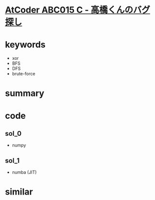 # [AtCoder ABC015 C - 高橋くんのバグ探し](https://atcoder.jp/contests/abc015/tasks/abc015_3)



# keywords 
- xor 
- BFS
- DFS
- brute-force


# summary 


# code 
## sol_0
- numpy

## sol_1
- numba (JIT)


# similar 

